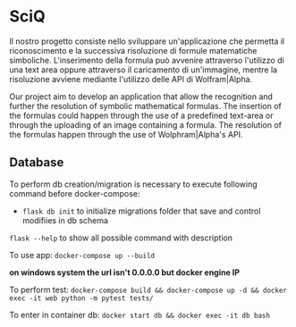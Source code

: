 # SciQ

Il nostro progetto consiste nello sviluppare un'applicazione che permetta il riconoscimento e la successiva risoluzione di formule matematiche simboliche. 
L'inserimento della formula può avvenire attraverso l'utilizzo di una text area oppure attraverso il caricamento di un'immagine,
mentre la risoluzione avviene mediante l'utilizzo delle API di Wolfram|Alpha.


Our project aim to develop an application that allow the recognition and further the resolution of symbolic mathematical formulas.
The insertion of the formulas could happen through the use of a predefined text-area or through the uploading of an image containing a formula.
The resolution of the formulas happen through the use of Wolphram|Alpha's API.

## Database
To perform db creation/migration is necessary to execute following command before docker-compose:
* `flask db init` to initialize migrations folder that save and control modifiies in db schema

`flask --help` to show all possible command with description

To use app:
`docker-compose up --build`

**on windows system the url isn't 0.0.0.0 but docker engine IP**

To perform test:
`docker-compose build && docker-compose up -d && docker exec -it web python -m pytest tests/` 

To enter in container db:
`docker start db && docker exec -it db bash`